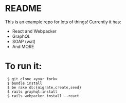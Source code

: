 # README

This is an example repo for lots of things! Currently it has:

- React and Webpacker
- GraphQL
- SOAP (wat)
- And MORE

# To run it:
```
 $ git clone <your fork>
 $ bundle install
 $ be rake db:{migrate,create,seed}
 $ rails graphql:install
 $ rails webpacker install --react
```
